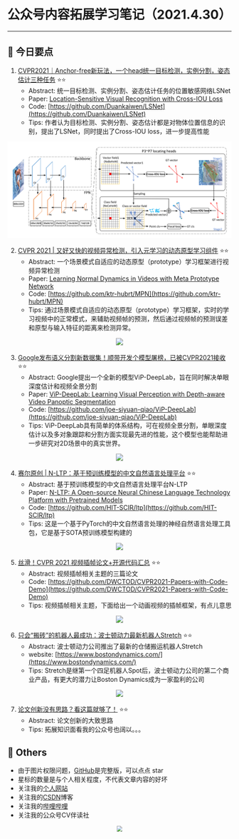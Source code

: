 # 公众号内容拓展学习笔记（2021.4.30）

------



## :paperclip:  今日要点

1. [CVPR2021｜Anchor-free新玩法，一个head统一目标检测，实例分割，姿态估计三种任务](https://mp.weixin.qq.com/s/WhTDs3IENk1gjdp8G9gTgQ)         :star::star:
   - Abstract: 统一目标检测、实例分割、姿态估计任务的位置敏感网络LSNet
   - Paper: [Location-Sensitive Visual Recognition with Cross-IOU Loss](https://arxiv.org/abs/2104.04899)
   - Code: [https://github.com/Duankaiwen/LSNet](https://github.com/Duankaiwen/LSNet)
   - Tips: 作者认为目标检测、实例分割、姿态估计都是对物体位置信息的识别，提出了LSNet，同时提出了Cross-IOU loss，进一步提高性能

<div align=center><img src="./images/0430.png" style='zoom:100%'>
</div>

2. [CVPR 2021 | 又好又快的视频异常检测，引入元学习的动态原型学习组件](https://mp.weixin.qq.com/s/FRn2prbe8V35J1QhfdwDAw)       :star::star:
   - Abstract: 一个场景模式自适应的动态原型（prototype）学习框架进行视频异常检测
   - Paper: [Learning Normal Dynamics in Videos with Meta Prototype Network](https://arxiv.org/abs/2104.06689)
   - Code: [https://github.com/ktr-hubrt/MPN](https://github.com/ktr-hubrt/MPN)
   - Tips: 通过场景模式自适应的动态原型（prototype）学习框架，实时的学习视频中的正常模式，来辅助视频帧的预测，然后通过视频帧的预测误差和原型与输入特征的距离来检测异常。

<div align=center><img src="https://mmbiz.qpic.cn/mmbiz_png/BJbRvwibeSTsuYIXYHpy1ibC5jFnXceg3wNa3jH1FWuYJXXuqdALNiazluXXgSaQD8U8icZicicXDn6e9qptckGJKXVw/640?wx_fmt=png&tp=webp&wxfrom=5&wx_lazy=1&wx_co=1" style='zoom:100%'>
</div>


3. [Google发布语义分割新数据集！顺带开发个模型屠榜，已被CVPR2021接收](https://mp.weixin.qq.com/s/iHsr9rjh3CKupQRDZP-cwg)       :star::star:
   - Abstract: Google提出一个全新的模型ViP-DeepLab，旨在同时解决单眼深度估计和视频全景分割
   - Paper: [ViP-DeepLab: Learning Visual Perception with Depth-aware Video Panoptic Segmentation](https://arxiv.org/abs/2012.05258)
   - Code: [https://github.com/joe-siyuan-qiao/ViP-DeepLab](https://github.com/joe-siyuan-qiao/ViP-DeepLab)
   - Tips: ViP-DeepLab具有简单的体系结构，可在视频全景分割，单眼深度估计以及多对象跟踪和分割方面实现最先进的性能，这个模型也能帮助进一步研究对2D场景中的真实世界。
<div align=center><img src="https://mmbiz.qpic.cn/mmbiz_gif/UicQ7HgWiaUb0MZZTB3hWOjI7AibaKpq2dcE1l8rgNdiawNoInj5UuiciadBKskibXbEInHPF0orgYyknR7ONzT3HMTow/640?wx_fmt=gif&tp=webp&wxfrom=5&wx_lazy=1" style='zoom:100%'>
</div>

4. [赛尔原创 | N-LTP：基于预训练模型的中文自然语言处理平台](https://mp.weixin.qq.com/s/vs79nm5nubNu05ttl1Jxqg)       :star::star:
   - Abstract: 基于预训练模型的中文自然语言处理平台N-LTP
   - Paper: [N-LTP: A Open-source Neural Chinese Language Technology Platform with Pretrained Models](https://arxiv.org/abs/2009.11616)
   - Code: [https://github.com/HIT-SCIR/ltp](https://github.com/HIT-SCIR/ltp)
   - Tips: 这是一个基于PyTorch的中文自然语言处理的神经自然语言处理工具包，它是基于SOTA预训练模型构建的

<div align=center><img src="https://mmbiz.qpic.cn/mmbiz_png/58FUuNaBUjrMm38ealibQTMcYdJdhGKmg0Ek7w5EV9qBNdSz6ttrhwU59rjlCDwC9QCgyibQ8Hr2EQ4ZySYWHACA/640?wx_fmt=png&tp=webp&wxfrom=5&wx_lazy=1&wx_co=1" style='zoom:100%'>
</div>

5. [丝滑！CVPR 2021 视频插帧论文+开源代码汇总](https://mp.weixin.qq.com/s/XEh_RWhpvtKEKMFUFS9baQ)       :star::star:
   - Abstract: 视频插帧相关主题的三篇论文
   - Code: [https://github.com/DWCTOD/CVPR2021-Papers-with-Code-Demo](https://github.com/DWCTOD/CVPR2021-Papers-with-Code-Demo)
   - Tips: 视频插帧相关主题，下面给出一个动画视频的插帧框架，有点儿意思


<div align=center><img src="https://mmbiz.qpic.cn/mmbiz_png/7jnsg27ZEVGxOB8fFxqDcdTsgdUib5PXVk0Mjro2OvObNL8cUEttvoKRY8AEGAoOGQibWOqAYS0EmQ4JomGDs3aQ/640?wx_fmt=png&tp=webp&wxfrom=5&wx_lazy=1&wx_co=1" style='zoom:100%'>
</div>

6. [只会“搬砖”的机器人最成功：波士顿动力最新机器人Stretch](https://mp.weixin.qq.com/s/q5CJGf9virtP5CgnjuxOdg)       :star::star:
   - Abstract: 波士顿动力公司推出了最新的仓储搬运机器人Stretch
   - website: [https://www.bostondynamics.com/](https://www.bostondynamics.com/)
   - Tips: Stretch是继第一个四足机器人Spot后，波士顿动力公司的第二个商业产品，有更大的潜力让Boston Dynamics成为一家盈利的公司

<div align=center><img src="https://mmbiz.qpic.cn/mmbiz_png/ibaXaPIy7jV2NibhTBjDIBtt8NZL1icdrQibwxtpELzc1r6hpkEFDKM5WEx2Cmqf9UorH3PCuia39jklMaD72j1PZgA/640?wx_fmt=png&tp=webp&wxfrom=5&wx_lazy=1&wx_co=1" style='zoom:100%'>
</div>

7. [论文创新没有思路？看这篇就够了！](https://mp.weixin.qq.com/s/QNELwK2PwgI2SgmR1U-hxw)       :star::star:
   - Abstract: 论文创新的大致思路
   - Tips: 拓展知识面看我的公众号也阔以。。。

## :paperclip:  Others

- 由于图片权限问题，[GitHub](https://github.com/xiaoxuebajie/dairly_learning)是完整版，可以点点 star
- 星标的数量是与个人相关程度，不代表文章内容的好坏
- 关注我的[个人网站](http://www.cvbds.cn/)
- 关注我的[CSDN](https://blog.csdn.net/xiaoxuebajie)博客
- 关注我的[哔哩哔哩](https://space.bilibili.com/424394389)
- 关注我的公众号CV伴读社

<div align=center><img src="https://img-blog.csdnimg.cn/202005031406335.jpg" style='zoom:80%'>
</div>